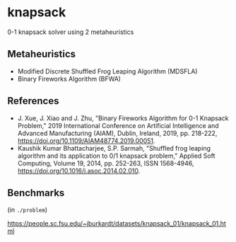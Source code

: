 # knapsack
0-1 knapsack solver using 2 metaheuristics

## Metaheuristics
- Modified Discrete Shuffled Frog Leaping Algorithm (MDSFLA)
- Binary Fireworks Algorithm (BFWA)

## References
- J. Xue, J. Xiao and J. Zhu, "Binary Fireworks Algorithm for 0-1 Knapsack Problem," 2019 International Conference on Artificial Intelligence and Advanced Manufacturing (AIAM), Dublin, Ireland, 2019, pp. 218-222, https://doi.org/10.1109/AIAM48774.2019.00051.
- Kaushik Kumar Bhattacharjee, S.P. Sarmah, "Shuffled frog leaping algorithm and its application to 0/1 knapsack problem," Applied Soft Computing, Volume 19, 2014, pp. 252-263, ISSN 1568-4946, https://doi.org/10.1016/j.asoc.2014.02.010.

## Benchmarks
(in `./problem`)

https://people.sc.fsu.edu/~jburkardt/datasets/knapsack_01/knapsack_01.html
